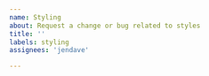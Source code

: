 ```yaml
---
name: Styling
about: Request a change or bug related to styles
title: ''
labels: styling
assignees: 'jendave'

---
```




